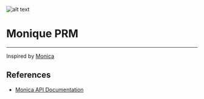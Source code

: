 ![alt text](https://upload.wikimedia.org/wikipedia/commons/thumb/9/95/Panda_icon.svg/240px-Panda_icon.svg.png)

# Monique PRM

---

Inspired by [Monica](https://github.com/monicahq)


## References

- [Monica API Documentation](https://www.monicahq.com/api/overview)
